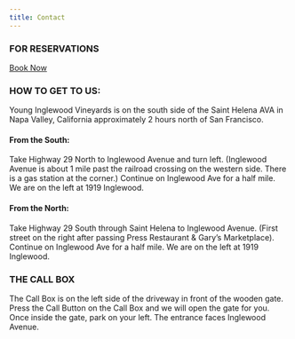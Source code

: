 ```yaml
---
title: Contact
---
```

### FOR RESERVATIONS

[Book Now](https://www.exploretock.com/younginglewood)

### HOW TO GET TO US:

Young Inglewood Vineyards is on the south side of the Saint Helena AVA in Napa Valley, California approximately 2 hours north of San Francisco.

#### From the South:

Take Highway 29 North to Inglewood Avenue and turn left. (Inglewood Avenue is about 1 mile past the railroad crossing on the western side. There is a gas station at the corner.) Continue on Inglewood Ave for a half mile. We are on the left at 1919 Inglewood.

#### From the North:

Take Highway 29 South through Saint Helena to Inglewood Avenue. (First street on the right after passing Press Restaurant & Gary’s Marketplace). Continue on Inglewood Ave for a half mile. We are on the left at 1919 Inglewood.

### THE CALL BOX

The Call Box is on the left side of the driveway in front of the wooden gate. Press the Call Button on the Call Box and we will open the gate for you. Once inside the gate, park on your left. The entrance faces Inglewood Avenue.